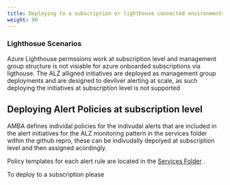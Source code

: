 ```yaml
---
title: Deploying to a subscription or lighthouse connected environments
weight: 90
---
```


### Lighthosue Scenarios

Azure Lighthouse permssions work at subscription level and management group structure is not visiable for azure onboarded subscriptions via ligthouse. The ALZ alligned initiatives are deployed as management group deployments and are designed to devilver alerting at scale, as such deploying the initiatives at subscription level is not supported

## Deploying Alert Policies at subscription level


AMBA defines individal policies for the indivudal alerts that are included in the alert initiatives for the ALZ monitoring pattern in the services folder within the github repro, these can be indivudally depolyed at subscription level and then assigned acordingly.

Policy templates for each alert rule are located in the [Services Folder](https://github.com/Azure/azure-monitor-baseline-alerts/services) . 

To deploy to a subscription please 
